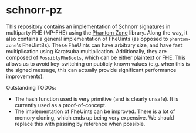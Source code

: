 # schnorr-pz

This repository contains an implementation of Schnorr signatures in multiparty FHE (MP-FHE) using the [Phantom Zone](https://github.com/gausslabs/phantom-zone) library. 
Along the way, it also contains a general implementation of FheUints (as opposed to `phantom-zone`'s FheUint8s). These FheUints can have arbitrary size, and have fast multiplication
using Karatsuba multiplication.
Additionally, they are composed of `PossiblyFheBools`, which can be either plaintext or FHE. This allows us to avoid key-switching on publicly known values (e.g. when this is the signed message, this can actually provide significant performance improvements).

Outstanding TODOs:
- The hash function used is very primitive (and is clearly unsafe). It is currently used as a proof-of-concept.
- The implementation of FheUints can be improved. There is a lot of memory cloning, which ends up being very expensive. We should replace this with passing by reference when possible.